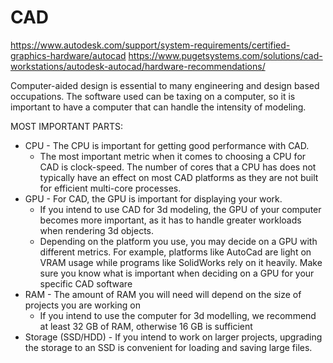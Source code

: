 # CAD
<https://www.autodesk.com/support/system-requirements/certified-graphics-hardware/autocad>
<https://www.pugetsystems.com/solutions/cad-workstations/autodesk-autocad/hardware-recommendations/>

Computer-aided design is essential to many engineering and design based occupations. The software used can be taxing on a computer, so it is important to have a computer that can handle the intensity of modeling. 

MOST IMPORTANT PARTS:
- CPU - The CPU is important for getting good performance with CAD. 
    - The most important metric when it comes to choosing a CPU for CAD is clock-speed. The number of cores that a CPU has does not typically have an effect on most CAD platforms as they are not built for efficient multi-core processes.
- GPU - For CAD, the GPU is important for displaying your work.
    - If you intend to use CAD for 3d modeling, the GPU of your computer becomes more important, as it has to handle greater workloads when rendering 3d objects. 
    - Depending on the platform you use, you may decide on a GPU with different metrics. For example, platforms like AutoCad are light on VRAM usage while programs like SolidWorks rely on it heavily. Make sure you know what is important when deciding on a GPU for your specific CAD software
- RAM - The amount of RAM you will need will depend on the size of projects you are working on
    - If you intend to use the computer for 3d modelling, we recommend at least 32 GB of RAM, otherwise 16 GB is sufficient
- Storage (SSD/HDD) - If you intend to work on larger projects, upgrading the storage to an SSD is convenient for loading and saving large files.

